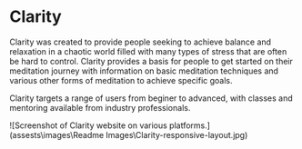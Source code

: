 # Clarity
Clarity was created to provide people seeking to achieve balance and relaxation in a chaotic world filled with many types of stress that are often be hard to control. Clarity provides a basis for people to get started on their meditation journey with information on basic meditation techniques and various other forms of meditation to achieve specific goals.

Clarity targets a range of users from beginer to advanced, with classes and mentoring available from industry professionals.  

![Screenshot of Clarity website on various platforms.](assests\images\Readme Images\Clarity-responsive-layout.jpg)